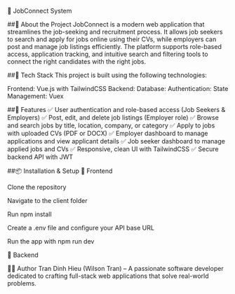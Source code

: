💼 JobConnect System

##📌 About the Project
JobConnect is a modern web application that streamlines the job-seeking and recruitment process.
It allows job seekers to search and apply for jobs online using their CVs, while employers can post and manage job listings efficiently.
The platform supports role-based access, application tracking, and intuitive search and filtering tools to connect the right candidates with the right jobs.

##🚀 Tech Stack
This project is built using the following technologies:

Frontend: Vue.js with TailwindCSS
Backend:
Database:
Authentication:
State Management: Vuex

##🔧 Features
✅ User authentication and role-based access (Job Seekers & Employers)
✅ Post, edit, and delete job listings (Employer role)
✅ Browse and search jobs by title, location, company, or category
✅ Apply to jobs with uploaded CVs (PDF or DOCX)
✅ Employer dashboard to manage applications and view applicant details
✅ Job seeker dashboard to manage applied jobs and CVs
✅ Responsive, clean UI with TailwindCSS
✅ Secure backend API with JWT

##📦 Installation & Setup
🔹 Frontend

Clone the repository

Navigate to the client folder

Run npm install

Create a .env file and configure your API base URL

Run the app with npm run dev

🔹 Backend

👨‍💻 Author
Tran Dinh Hieu (Wilson Tran) – A passionate software developer dedicated to crafting full-stack web applications that solve real-world problems.

